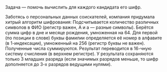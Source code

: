 Задача — помочь вычислить для каждого кандидата его шифр. 

Заботясь о персональных данных соискателей, компания придумала хитрый алгоритм шифрования: 
Подсчитывается количество различных символов в ФИО (регистр важен, А и а — разные символы). 
Берётся сумма цифр в дне и месяце рождения, умноженная на 64. 
Для первой (по позиции в слове) буквы фамилии определяется её номер в алфавите (в 1-индексации), умноженный на 256 (регистр буквы не важен). 
Полученные числа суммируются. 
Результат переводится в 16-чную систему счисления (в верхнем регистре). 
У результата сохраняются только 3 младших разряда (если значимых разрядов меньше, то шифр дополняется до 3-х разрядов ведущими нулями). 
